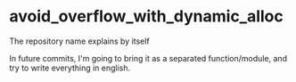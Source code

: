 # avoid_overflow_with_dynamic_alloc
The repository name explains by itself

In future commits, I'm going to bring it as a separated function/module, and try to write everything in english.
